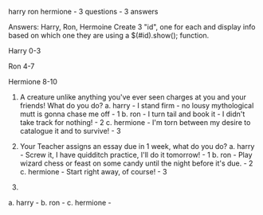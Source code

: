 harry ron hermione - 3 questions - 3 answers


Answers: Harry, Ron, Hermoine
  Create 3 "id", one for each and display info based on which one they are using a $(#id).show(); function.


Harry 0-3

Ron 4-7

Hermione 8-10

1. A creature unlike anything you've ever seen charges at you and your friends! What do you do?
a. harry - I stand firm - no lousy mythological mutt is gonna chase me off - 1
b. ron  -  I turn tail and book it - I didn't take track for nothing! - 2
c. hermione - I'm torn between my desire to catalogue it and to survive! - 3

2. Your Teacher assigns an essay due in 1 week, what do you do?
a. harry - Screw it, I have quidditch practice, I'll do it tomorrow! - 1
b. ron  - Play wizard chess or feast on some candy until the night before it's due. - 2
c. hermione - Start right away, of course! - 3

3. 
a. harry -
b. ron  -
c. hermione -